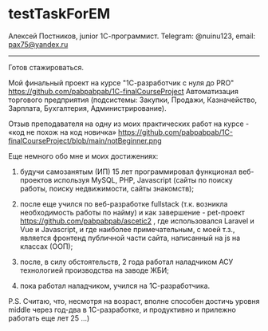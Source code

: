 # testTaskForEM
Алексей Постников, junior 1С-программист. Telegram: @nuinu123, email: pax75@yandex.ru

-----------------------------------------------------------------------------------------

Готов стажироваться.

Мой финальный проект на курсе "1С-разработчик с нуля до PRO"
https://github.com/pabpabpab/1C-finalCourseProject
Автоматизация торгового предприятия (подсистемы: Закупки, Продажи, Казначейство, Зарплата, Бухгалтерия, Администрирование).

Отзыв преподавателя на одну из моих практических работ на курсе - «код не похож на код новичка»
https://github.com/pabpabpab/1C-finalCourseProject/blob/main/notBeginner.png


Еще немного обо мне и моих достижениях:

1) будучи самозанятым (ИП) 15 лет программировал функционал веб-проектов используя MySQL, PHP, Javascript (сайты по поиску работы, поиску недвижимости, сайты знакомств);

2) после еще учился по веб-разработке fullstack (т.к. возникла необходимость работы по найму) и как завершение - pet-проект https://github.com/pabpabpab/ascetic2 , где использовался Laravel и Vue и Javascript, и где наиболее примечательным, с моей т.з., является фронтенд публичной части сайта, написанный на js на классах (ООП);

3) поcле, в силу обстоятельств, 2 года работал наладчиком АСУ технологией производства на заводе ЖБИ;

4) пока работал наладчиком, учился на 1С-разработчика.


P.S. Считаю, что, несмотря на возраст, вполне способен достичь уровня middle через год-два в 1С-разработке, и продуктивно и прилежно работать еще лет 25 ...)
